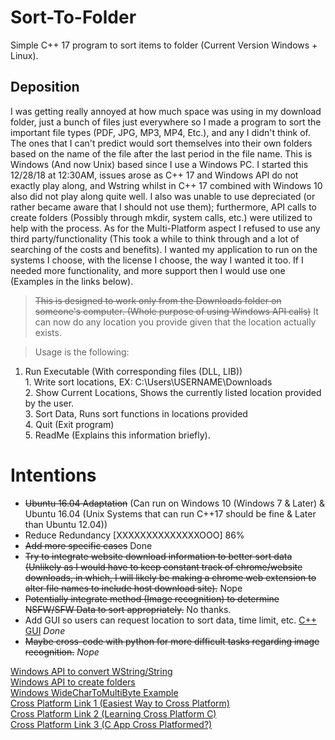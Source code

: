 # Sort-To-Folder
Simple C++ 17 program to sort items to folder (Current Version Windows + Linux).

## Deposition

I was getting really annoyed at how much space was using in my download folder, just a bunch of files just everywhere so I made a program to sort the important file types (PDF, JPG, MP3, MP4, Etc.), and any I didn't think of. The ones that I can't predict would sort themselves into their own folders based on the name of the file after the last period in the file name. This is Windows (And now Unix) based since I use a Windows PC. I started this 12/28/18 at 12:30AM, issues arose as C++ 17 and Windows API do not exactly play along, and Wstring whilst in C++ 17 combined with Windows 10 also did not play along quite well. I also was unable to use depreciated (or rather became aware that I should not use them); furthermore, API calls to create folders (Possibly through mkdir, system calls, etc.) were utilized to help with the process. As for the Multi-Platform aspect I refused to use any third party/functionality (This took a while to think through and a lot of searching of the costs and benefits). I wanted my application to run on the systems I choose, with the license I choose, the way I wanted it too. If I needed more functionality, and more support then I would use one (Examples in the links below). 

> ~~This is designed to work only from the Downloads folder on someone's computer. (Whole purpose of using Windows API calls)~~ It can now do any location you provide given that the location actually exists. 

> Usage is the following:
  1) Run Executable (With corresponding files (DLL, LIB))  
    1. Write sort locations, EX: C:\Users\USERNAME\Downloads  
    2. Show Current Locations, Shows the currently listed location provided by the user.   
    3. Sort Data, Runs sort functions in locations provided  
    4. Quit (Exit program)  
    5. ReadMe (Explains this information briefly).  

# Intentions  
* ~~Ubuntu 16.04 Adaptation~~ (Can run on Windows 10 (Windows 7 & Later) & Ubuntu 16.04 (Unix Systems that can run C++17 should be fine & Later than Ubuntu 12.04))
* Reduce Redundancy [XXXXXXXXXXXXXXOOO] 86%
* ~~Add more specific cases~~ Done
* ~~Try to integrate website download information to better sort data (Unlikely as I would have to keep constant track of chrome/website downloads, in which, I will likely be making a chrome web extension to alter file names to include host download site).~~ Nope
* ~~Potentially integrate method (Image recognition) to determine NSFW/SFW Data to sort appropriately.~~ No thanks. 
* Add GUI so users can request location to sort data, time limit, etc. [C++ GUI](https://stackoverflow.com/questions/1186017/how-do-i-build-a-graphical-user-interface-in-c)  *Done*
* ~~Maybe cross-code with python for more difficult tasks regarding image recognition.~~ *Nope*

[Windows API to convert WString/String](https://docs.microsoft.com/en-us/windows/desktop/api/stringapiset/nf-stringapiset-widechartomultibyte)  
[Windows API to create folders](https://docs.microsoft.com/en-us/windows/desktop/api/fileapi/nf-fileapi-createdirectorya)    
[Windows WideCharToMultiByte Example](https://stackoverflow.com/questions/215963/how-do-you-properly-use-widechartomultibyte)  
[Cross Platform Link 1 (Easiest Way to Cross Platform)](https://stackoverflow.com/questions/4780316/easiest-way-to-build-a-cross-platform-application)  
[Cross Platform Link 2 (Learning Cross Platform C)](https://stackoverflow.com/questions/1558194/learning-and-cross-platform-development-c)  
[Cross Platform Link 3 (C App Cross Platformed?)](https://stackoverflow.com/questions/33238345/are-c-applications-cross-platform)  

